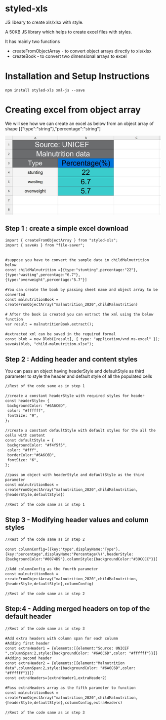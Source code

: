 # styled-xls

JS libeary to create xls/xlsx with style.

A 50KB JS library which helps to create excel files with styles.

It has mainly two functions
- createFromObjectArray - to convert object arrays directly to xls/xlsx
- createBook - to convert two dimensional arrays to excel

# Installation and Setup Instructions

`npm install styled-xls xml-js --save`

# Creating excel from object array

We will see how we can create an excel as below from an object array of shape [{"type":"string"},"percentage":"string"]

![alt text](https://github.com/anish6777/styled-xls/blob/images/images/createObjectFromArray.JPG?raw=true)

## Step 1 : create a simple excel download

```
import { createFromObjectArray } from "styled-xls";
import { saveAs } from "file-saver";


#suppose you have to convert the sample data in childMalnutrition below
const childMalnutrition =[{type:"stunting",percentage:"22"},{type:"wasting",percentage:"6.7"},{type:"overweight",percentage:"5.7"}]

#You can create the book by passing sheet name and object array to be converted
const malnutritionBook = createFromObjectArray("malnutrition_2020",childMalnutrition)

# After the book is created you can extract the xml using the below function
var result = malnutritionBook.extract();

#extracted xml can be saved in the required formal
const blob = new Blob([result], { type: "application/vnd.ms-excel" });
saveAs(blob, "child-malnutrition.xlsx");

```
 ## Step 2 : Adding header and content styles
 You can pass an object having headerStyle and defaultStyle as third parameter to style the header and default style of all the populated cells

 ```
 //Rest of the code same as in step 1

//create a constant headerStyle with required styles for header
const headerStyle= {
  backgroundColor: "#6A6C6D",
  color: "#ffffff",
  fontSize: "9",
};

//create a constant defaultStyle with default styles for the all the cells with content
const defaultStyle = {
  backgroundColor: "#f4f5f5",
  color: "#fff",
  borderColor:"#6A6C6D",
  fontSize: "6",
};

//pass an object with headerStyle and defaultStyle as the third parameter 
const malnutritionBook = createFromObjectArray("malnutrition_2020",childMalnutrition,{headerStyle,defaultStyle})

//Rest of the code same as in step 1
 ```
 ## Step 3 - Modifying header values and column styles

 ```
 //Rest of the code same as in step 2
 
const columnConfig=[{key:"type",displayName:"Type"},{key:"percentage",displayName:"Percentage(%)",headerStyle:{backgroundColor:"#0074D9"},columnStyle:{backgroundColor:"#39CCCC"}}]

//Add columnConfig as the fourth parameter
const malnutritionBook = createFromObjectArray("malnutrition_2020",childMalnutrition,{headerStyle,defaultStyle},columnConfig)

 //Rest of the code same as in step 2
 
 ```

  ## Step:4 - Adding merged headers on top of the default header

 ```
 //Rest of the code same as in step 3

#Add extra headers with column span for each column
#Adding first header
const extraHeader1 = {elements:[{element:"Source: UNICEF ",columnSpan:2,style:{backgroundColor: "#6A6C6D",color: "#ffffff"}}]}
#Adding second header
const extraHeader2 = {elements:[{element:"Malnutrition data",columnSpan:2,style:{backgroundColor: "#6A6C6D",color: "#ffffff"}}]}
const extraHeaders=[extraHeader1,extraHeader2]

#Pass extraHeaders array as the fifth parameter to function
const malnutritionBook = createFromObjectArray("malnutrition_2020",childMalnutrition,{headerStyle,defaultStyle},columnConfig,extraHeaders)

 //Rest of the code same as in step 3
 ```